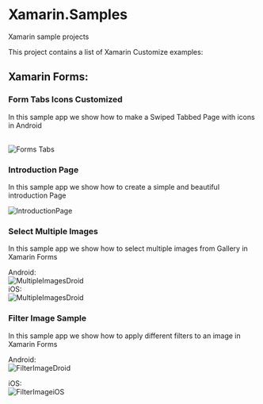 # Xamarin.Samples
Xamarin sample projects

This project contains a list of Xamarin Customize examples: 


## Xamarin Forms: 

### Form Tabs Icons Customized 
In this sample app we show how to make a Swiped Tabbed Page with icons in Android 

<br>
<img src="https://github.com/CrossGeeks/Xamarin.Samples/blob/master/Xamarin%20Forms/ScreenShots/FormsTabs/swipe.gif" title="Forms Tabs"/>
<br>

### Introduction Page 
In this sample app we show how to create a simple and beautiful introduction Page 

<img src="https://github.com/CrossGeeks/Xamarin.Samples/blob/master/Xamarin%20Forms/ScreenShots/IntroductionUISample/introPage.gif" title="IntroductionPage"/>

### Select Multiple Images  
In this sample app we show how to select multiple images from Gallery in Xamarin Forms  

Android: 
<br>
<img src="https://github.com/CrossGeeks/Xamarin.Samples/blob/master/Xamarin%20Forms/ScreenShots/MultipleImages/multipleImagesDroid.gif" title="MultipleImagesDroid"/>
<br>
iOS: 
<br>
<img src="https://github.com/CrossGeeks/Xamarin.Samples/blob/master/Xamarin%20Forms/ScreenShots/MultipleImages/multipleImagesiOS.gif" title="MultipleImagesDroid"/>
<br>

### Filter Image Sample
In this sample app we show how to apply different filters to an image in Xamarin Forms  

Android: 
<br>
<img src="https://github.com/CrossGeeks/Xamarin.Samples/blob/master/Xamarin%20Forms/ScreenShots/FilterImageSample/FilterImageDroid.gif" title="FilterImageDroid"/>
<br>

iOS: 
<br>
<img src="https://github.com/CrossGeeks/Xamarin.Samples/blob/master/Xamarin%20Forms/ScreenShots/FilterImageSample/FilterImageiOS.gif" title="FilterImageiOS"/>
<br>
